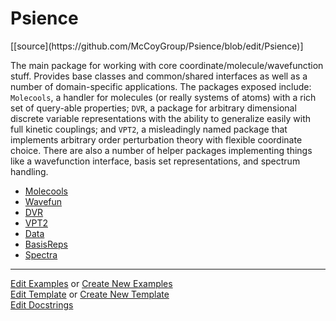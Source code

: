 # <a id="Psience">Psience</a> 
<div class="docs-source-link" markdown="1">
[[source](https://github.com/McCoyGroup/Psience/blob/edit/Psience)]
</div>
    
The main package for working with core coordinate/molecule/wavefunction stuff.
Provides base classes and common/shared interfaces as well as a number of domain-specific applications.
The packages exposed include: `Molecools`, a handler for molecules (or really systems of atoms) with a
rich set of query-able properties; `DVR`, a package for arbitrary dimensional discrete variable representations
with the ability to generalize easily with full kinetic couplings; and `VPT2`, a misleadingly named package that
implements arbitrary order perturbation theory with flexible coordinate choice.
There are also a number of helper packages implementing things like a wavefunction interface, basis set representations,
and spectrum handling.

  - [Molecools](Psience/Molecools.md)
  - [Wavefun](Psience/Wavefun.md)
  - [DVR](Psience/DVR.md)
  - [VPT2](Psience/VPT2.md)
  - [Data](Psience/Data.md)
  - [BasisReps](Psience/BasisReps.md)
  - [Spectra](Psience/Spectra.md)





___

[Edit Examples](https://github.com/McCoyGroup/Psience/edit/edit/ci/examples/ci/docs/Psience.md) or 
[Create New Examples](https://github.com/McCoyGroup/Psience/new/edit/?filename=ci/examples/ci/docs/Psience.md) <br/>
[Edit Template](https://github.com/McCoyGroup/Psience/edit/edit/ci/docs/ci/docs/Psience.md) or 
[Create New Template](https://github.com/McCoyGroup/Psience/new/edit/?filename=ci/docs/templates/ci/docs/Psience.md) <br/>
[Edit Docstrings](https://github.com/McCoyGroup/Psience/edit/edit/Psience/__init__.py?message=Update%20Docs)